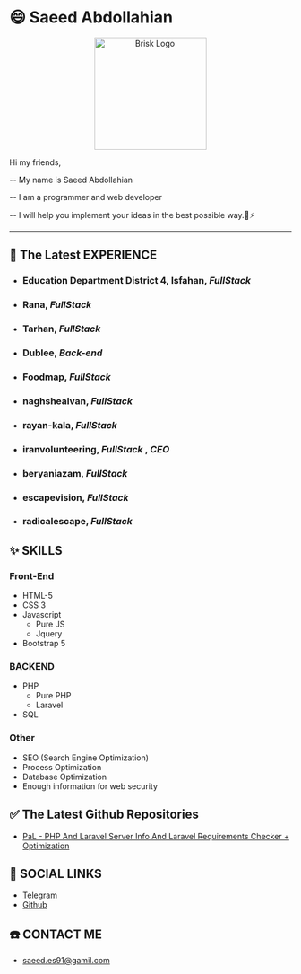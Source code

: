 # 😄 Saeed Abdollahian

<p align="center">
<img alt="Brisk Logo" src="https://avatars.githubusercontent.com/u/8615309?v=4" data-canonical-src="https://avatars.githubusercontent.com/u/8615309?v=4" width="200" height="200" />
</p>

<p>
Hi my friends,
</p>
<p>
-- My name is Saeed Abdollahian
</p>
<p>
-- I am a programmer and web developer
</p>
<p>
-- I will help you implement your ideas in the best possible way.🌱⚡
</p>
<hr>
  
## 🧩 The Latest EXPERIENCE

* ### **Education Department District 4, Isfahan,** *FullStack*
* ### **Rana,** *FullStack*
* ### **Tarhan,** *FullStack*
* ### **Dublee,** *Back-end*
* ### **Foodmap,** *FullStack*
* ### **naghshealvan,** *FullStack*
* ### **rayan-kala,** *FullStack*
* ### **iranvolunteering,** *FullStack* , *CEO*
* ### **beryaniazam,** *FullStack*
* ### **escapevision,** *FullStack*
* ### **radicalescape,** *FullStack*


## ✨ SKILLS

### Front-End
* HTML-5
* CSS 3
* Javascript
  * Pure JS
  * Jquery
* Bootstrap 5

### BACKEND
* PHP
  * Pure PHP 
  * Laravel
* SQL

### Other
* SEO (Search Engine Optimization)
* Process Optimization
* Database Optimization
* Enough information for web security

## ✅ The Latest Github Repositories
* [PaL - PHP And Laravel Server Info And Laravel Requirements Checker + Optimization](//github.com/saeedvir/PaL-Server-Info)

## 💬 SOCIAL LINKS

* [Telegram](//t.me/PhpWebDeveloper)
* [Github](//github.com/saeedvir)

## ☎️ CONTACT ME

* [saeed.es91@gamil.com](mailto:saeed.es91@gmail.com)
